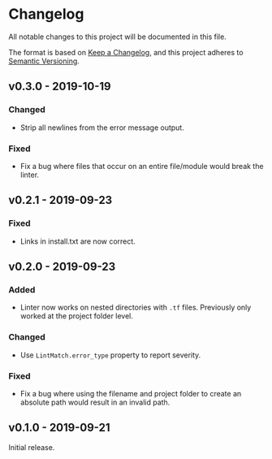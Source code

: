 # Changelog

All notable changes to this project will be documented in this file.

The format is based on [Keep a Changelog](https://keepachangelog.com/en/1.0.0/), and this project adheres to [Semantic Versioning](https://semver.org/spec/v2.0.0.html).

## v0.3.0 - 2019-10-19

### Changed

- Strip all newlines from the error message output.

### Fixed

- Fix a bug where files that occur on an entire file/module would break the linter.

## v0.2.1 - 2019-09-23

### Fixed

- Links in install.txt are now correct.

## v0.2.0 - 2019-09-23

### Added

- Linter now works on nested directories with `.tf` files. Previously only worked at the project folder level.

### Changed

- Use `LintMatch.error_type` property to report severity.

### Fixed

- Fix a bug where using the filename and project folder to create an absolute path would result in an invalid path.

## v0.1.0 - 2019-09-21

Initial release.
